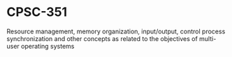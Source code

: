# CPSC-351

Resource management, memory organization, input/output, control process synchronization and other concepts as related to the objectives of multi-user operating systems
